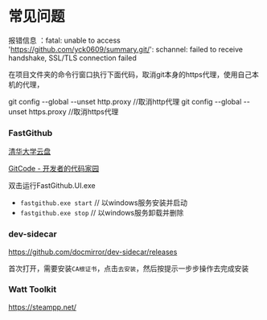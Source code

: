 # 常见问题

报错信息 ：fatal: unable to access 'https://github.com/yck0609/summary.git/': schannel: failed to receive handshake, SSL/TLS connection failed

在项目文件夹的命令行窗口执行下面代码，取消git本身的https代理，使用自己本机的代理，

git config --global --unset http.proxy //取消http代理
git config --global --unset https.proxy //取消https代理



### FastGithub

[清华大学云盘](https://cloud.tsinghua.edu.cn/d/df482a15afb64dfeaff8/)

[GitCode - 开发者的代码家园](https://gitcode.com/mirrors/dotnetcore/fastgithub/overview)

双击运行FastGithub.UI.exe

- `fastgithub.exe start` // 以windows服务安装并启动
- `fastgithub.exe stop` // 以windows服务卸载并删除



### dev-sidecar

https://github.com/docmirror/dev-sidecar/releases

首次打开，需要安装`CA根证书`，点击`去安装`，然后按提示一步步操作去完成安装







### Watt Toolkit

https://steampp.net/
